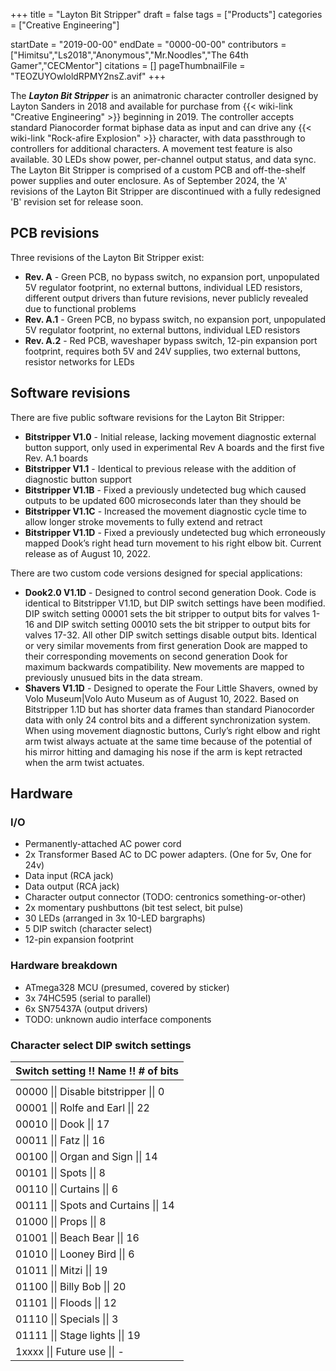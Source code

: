 +++
title = "Layton Bit Stripper"
draft = false
tags = ["Products"]
categories = ["Creative Engineering"]


startDate = "2019-00-00"
endDate = "0000-00-00"
contributors = ["Himitsu","Ls2018","Anonymous","Mr.Noodles","The 64th Gamer","CECMentor"]
citations = []
pageThumbnailFile = "TEOZUYOwloldRPMY2nsZ.avif"
+++

The ***Layton Bit Stripper*** is an animatronic character controller designed by Layton Sanders in 2018 and available for purchase from {{< wiki-link "Creative Engineering" >}} beginning in 2019. The controller accepts standard Pianocorder format biphase data as input and can drive any {{< wiki-link "Rock-afire Explosion" >}} character, with data passthrough to controllers for additional characters. A movement test feature is also available. 30 LEDs show power, per-channel output status, and data sync. The Layton Bit Stripper is comprised of a custom PCB and off-the-shelf power supplies and outer enclosure. As of September 2024, the 'A' revisions of the Layton Bit Stripper are discontinued with a fully redesigned 'B' revision set for release soon.

## PCB revisions

Three revisions of the Layton Bit Stripper exist:

- **Rev. A** - Green PCB, no bypass switch, no expansion port, unpopulated 5V regulator footprint, no external buttons, individual LED resistors, different output drivers than future revisions, never publicly revealed due to functional problems
- **Rev. A.1** - Green PCB, no bypass switch, no expansion port, unpopulated 5V regulator footprint, no external buttons, individual LED resistors
- **Rev. A.2** - Red PCB, waveshaper bypass switch, 12-pin expansion port footprint, requires both 5V and 24V supplies, two external buttons, resistor networks for LEDs

## Software revisions

There are five public software revisions for the Layton Bit Stripper:

- **Bitstripper V1.0** - Initial release, lacking movement diagnostic external button support, only used in experimental Rev A boards and the first five Rev. A.1 boards
- **Bitstripper V1.1** - Identical to previous release with the addition of diagnostic button support
- **Bitstripper V1.1B** - Fixed a previously undetected bug which caused outputs to be updated 600 microseconds later than they should be
- **Bitstripper V1.1C** - Increased the movement diagnostic cycle time to allow longer stroke movements to fully extend and retract
- **Bitstripper V1.1D** - Fixed a previously undetected bug which erroneously mapped Dook’s right head turn movement to his right elbow bit. Current release as of August 10, 2022.

There are two custom code versions designed for special applications:

- **Dook2.0 V1.1D** - Designed to control second generation Dook. Code is identical to Bitstripper V1.1D, but DIP switch settings have been modified. DIP switch setting 00001 sets the bit stripper to output bits for valves 1-16 and DIP switch setting 00010 sets the bit stripper to output bits for valves 17-32. All other DIP switch settings disable output bits. Identical or very similar movements from first generation Dook are mapped to their corresponding movements on second generation Dook for maximum backwards compatibility. New movements are mapped to previously unusued bits in the data stream.
- **Shavers V1.1D** - Designed to operate the Four Little Shavers, owned by Volo Museum|Volo Auto Museum as of August 10, 2022. Based on Bitstripper 1.1D but has shorter data frames than standard Pianocorder data with only 24 control bits and a different synchronization system. When using movement diagnostic buttons, Curly’s right elbow and right arm twist always actuate at the same time because of the potential of his mirror hitting and damaging his nose if the arm is kept retracted when the arm twist actuates.

## Hardware

### I/O

- Permanently-attached AC power cord
- 2x Transformer Based AC to DC power adapters. (One for 5v, One for 24v)
- Data input (RCA jack)
- Data output (RCA jack)
- Character output connector (TODO: centronics something-or-other)
- 2x momentary pushbuttons (bit test select, bit pulse)
- 30 LEDs (arranged in 3x 10-LED bargraphs)
- 5 DIP switch (character select)
- 12-pin expansion footprint

### Hardware breakdown

- ATmega328 MCU (presumed, covered by sticker)
- 3x 74HC595 (serial to parallel)
- 6x SN75437A (output drivers)
- TODO: unknown audio interface components

### Character select DIP switch settings

| Switch setting !! Name !! # of bits   |
|---------------------------------------|
|                                       |
| 00000 \|\| Disable bitstripper \|\| 0 |
| 00001 \|\| Rolfe and Earl \|\| 22     |
| 00010 \|\| Dook \|\| 17               |
| 00011 \|\| Fatz \|\| 16               |
| 00100 \|\| Organ and Sign \|\| 14     |
| 00101 \|\| Spots \|\| 8               |
| 00110 \|\| Curtains \|\| 6            |
| 00111 \|\| Spots and Curtains \|\| 14 |
| 01000 \|\| Props \|\| 8               |
| 01001 \|\| Beach Bear \|\| 16         |
| 01010 \|\| Looney Bird \|\| 6         |
| 01011 \|\| Mitzi \|\| 19              |
| 01100 \|\| Billy Bob \|\| 20          |
| 01101 \|\| Floods \|\| 12             |
| 01110 \|\| Specials \|\| 3            |
| 01111 \|\| Stage lights \|\| 19       |
| 1xxxx \|\| Future use \|\| -          |